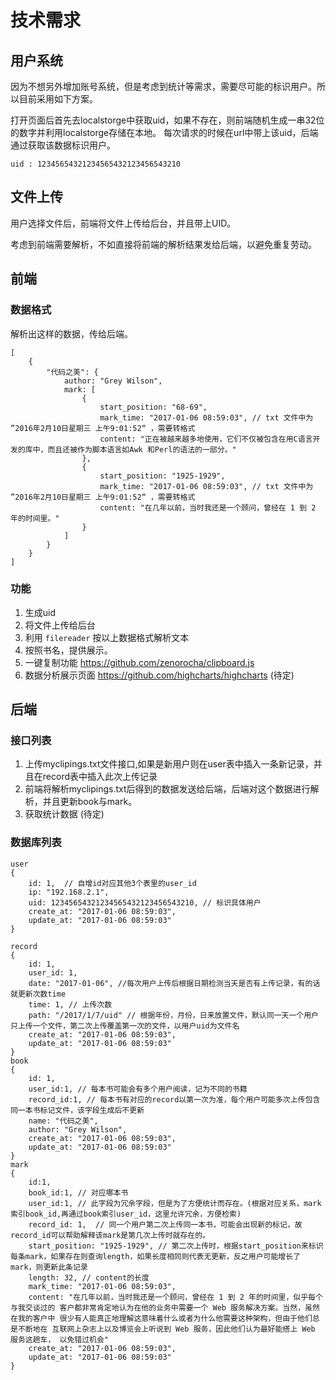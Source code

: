 # 技术需求
## 用户系统
因为不想另外增加账号系统，但是考虑到统计等需求，需要尽可能的标识用户。所以目前采用如下方案。

打开页面后首先去localstorge中获取uid，如果不存在，则前端随机生成一串32位的数字并利用localstorge存储在本地。
每次请求的时候在url中带上该uid，后端通过获取该数据标识用户。
 
`uid : 12345654321234565432123456543210`

## 文件上传
用户选择文件后，前端将文件上传给后台，并且带上UID。

考虑到前端需要解析，不如直接将前端的解析结果发给后端，以避免重复劳动。

## 前端
### 数据格式
解析出这样的数据，传给后端。
```
[
    {
        "代码之美": {
            author: "Grey Wilson",
            mark: [
                {
                    start_position: "68-69",
                    mark_time: "2017-01-06 08:59:03", // txt 文件中为 ”2016年2月10日星期三 上午9:01:52“ ，需要转格式
                    content: "正在被越来越多地使用，它们不仅被包含在用C语言开发的库中，而且还被作为脚本语言如Awk 和Perl的语法的一部分。"
                },
                {
                    start_position: "1925-1929",
                    mark_time: "2017-01-06 08:59:03", // txt 文件中为 ”2016年2月10日星期三 上午9:01:52“ ，需要转格式
                    content: "在几年以前，当时我还是一个顾问，曾经在 1 到 2 年的时间里。"
                }
            ]
        }
    }
]
```
### 功能
1. 生成uid
2. 将文件上传给后台
3. 利用 `filereader` 按以上数据格式解析文本
4. 按照书名，提供展示。
5. 一键复制功能 https://github.com/zenorocha/clipboard.js
6. 数据分析展示页面 https://github.com/highcharts/highcharts (待定)

## 后端

### 接口列表
1. 上传myclipings.txt文件接口,如果是新用户则在user表中插入一条新记录，并且在record表中插入此次上传记录
2. 前端将解析myclipings.txt后得到的数据发送给后端，后端对这个数据进行解析，并且更新book与mark。 
3. 获取统计数据 (待定)

### 数据库列表
```
user
{
    id: 1,  // 自增id对应其他3个表里的user_id
    ip: "192.168.2.1", 
    uid: 12345654321234565432123456543210, // 标识具体用户
    create_at: "2017-01-06 08:59:03",
    update_at: "2017-01-06 08:59:03"
}

record 
{
    id: 1,
    user_id: 1, 
    date: "2017-01-06", //每次用户上传后根据日期检测当天是否有上传记录，有的话就更新次数time
    time: 1, // 上传次数 
    path: "/2017/1/7/uid" // 根据年份，月份，日来放置文件，默认同一天一个用户只上传一个文件，第二次上传覆盖第一次的文件，以用户uid为文件名
    create_at: "2017-01-06 08:59:03",
    update_at: "2017-01-06 08:59:03"
}
book 
{
    id: 1,
    user_id:1, // 每本书可能会有多个用户阅读，记为不同的书籍
    record_id:1, // 每本书有对应的record以第一次为准，每个用户可能多次上传包含同一本书标记文件，该字段生成后不更新
    name: "代码之美",  
    author: "Grey Wilson",
    create_at: "2017-01-06 08:59:03",
    update_at: "2017-01-06 08:59:03"
}
mark
{
    id:1,
    book_id:1, // 对应哪本书
    user_id:1, // 此字段为冗余字段，但是为了方便统计而存在。(根据对应关系，mark索引book_id,再通过book索引user_id，这里允许冗余，方便检索)
    record_id: 1,  // 同一个用户第二次上传同一本书，可能会出现新的标记，故record_id可以帮助解释该mark是第几次上传时就存在的。
    start_position: "1925-1929", // 第二次上传时，根据start_position来标识每条mark，如果存在则查询length，如果长度相同则代表无更新，反之用户可能增长了mark，则更新此条记录
    length: 32, // content的长度
    mark_time: "2017-01-06 08:59:03", 
    content: "在几年以前，当时我还是一个顾问，曾经在 1 到 2 年的时间里，似乎每个与我交谈过的 客户都非常肯定地认为在他的业务中需要一个 Web 服务解决方案。当然，虽然在我的客户中 很少有人能真正地理解这意味着什么或者为什么他需要这种架构，但由于他们总是不断地在 互联网上杂志上以及博览会上听说到 Web 服务，因此他们认为最好能搭上 Web 服务这趟车， 以免错过机会"
    create_at: "2017-01-06 08:59:03",
    update_at: "2017-01-06 08:59:03"
}
```

